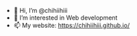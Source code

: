 - 👋 Hi, I’m @chihiihiii
- 👀 I’m interested in Web development
- 📫 My website: https://chihiihiii.github.io/

<!---
chihiihiii/chihiihiii is a ✨ special ✨ repository because its `README.md` (this file) appears on your GitHub profile.
You can click the Preview link to take a look at your changes.
--->
